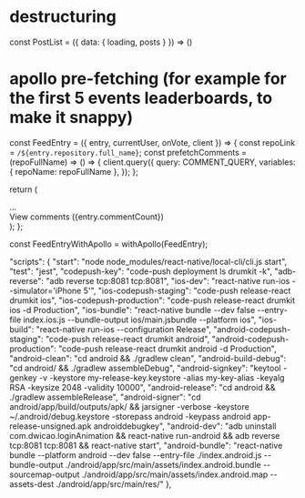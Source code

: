 # destructuring
const PostList = ({ data: { loading, posts } }) => ()


# apollo pre-fetching (for example for the first 5 events leaderboards, to make it snappy)
const FeedEntry = ({ entry, currentUser, onVote, client }) => {
  const repoLink = `/${entry.repository.full_name}`;
  const prefetchComments = (repoFullName) => () => {
    client.query({
      query: COMMENT_QUERY,
      variables: { repoName: repoFullName },
    });
  };

  return (
    <div className="media">
      ...
      <div className="media-body">
        <RepoInfo
          description={entry.repository.description}
          stargazers_count={entry.repository.stargazers_count}
          open_issues_count={entry.repository.open_issues_count}
          created_at={entry.createdAt}
          user_url={entry.postedBy.html_url}
          username={entry.postedBy.login}
        >
          <Link to={repoLink} onMouseOver={prefetchComments(entry.repository.full_name)}>
              View comments ({entry.commentCount})
          </Link>
        </RepoInfo>
      </div>
    </div>
  );
};

const FeedEntryWithApollo = withApollo(FeedEntry);




  "scripts": {
    "start": "node node_modules/react-native/local-cli/cli.js start",
    "test": "jest",
    "codepush-key": "code-push deployment ls drumkit -k",
    "adb-reverse": "adb reverse tcp:8081 tcp:8081",
    "ios-dev": "react-native run-ios --simulator='iPhone 5'",
    "ios-codepush-staging": "code-push release-react drumkit ios",
    "ios-codepush-production": "code-push release-react drumkit ios -d Production",
    "ios-bundle": "react-native bundle --dev false --entry-file index.ios.js --bundle-output ios/main.jsbundle --platform ios",
    "ios-build": "react-native run-ios --configuration Release",
    "android-codepush-staging": "code-push release-react drumkit android",
    "android-codepush-production": "code-push release-react drumkit android -d Production",
    "android-clean": "cd android && ./gradlew clean",
    "android-build-debug": "cd android/ && ./gradlew assembleDebug",
    "android-signkey": "keytool -genkey -v -keystore my-release-key.keystore -alias my-key-alias -keyalg RSA -keysize 2048 -validity 10000",
    "android-release": "cd android && ./gradlew assembleRelease",
    "android-signer": "cd android/app/build/outputs/apk/ && jarsigner -verbose -keystore ~/.android/debug.keystore -storepass android -keypass android app-release-unsigned.apk androiddebugkey",
    "android-dev": "adb uninstall com.dwicao.loginAnimation && react-native run-android && adb reverse tcp:8081 tcp:8081 && react-native start",
    "android-bundle": "react-native bundle --platform android --dev false --entry-file ./index.android.js --bundle-output ./android/app/src/main/assets/index.android.bundle --sourcemap-output ./android/app/src/main/assets/index.android.map --assets-dest ./android/app/src/main/res/"
  },
